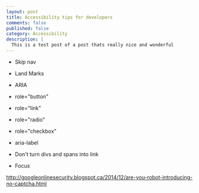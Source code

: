 ```yaml
---
layout: post
title: Accessibility tips for developers
comments: false
published: false
category: Accessibility
description: |
  This is a test post of a post thats really nice and wonderful
---
```



* Skip nav
* Land Marks
* ARIA
* role="button"
* role="link"
* role="radio"
* role="checkbox"
* aria-label

* Don't turn divs and spans into link

* Focus

http://googleonlinesecurity.blogspot.ca/2014/12/are-you-robot-introducing-no-captcha.html


<!-- 
![yakocat]({{ site.url }}/imgs/yaktocat.png) -->